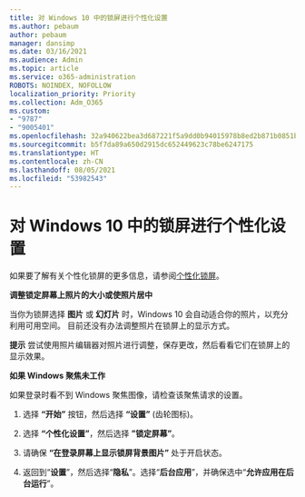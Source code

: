 ```yaml
---
title: 对 Windows 10 中的锁屏进行个性化设置
ms.author: pebaum
author: pebaum
manager: dansimp
ms.date: 03/16/2021
ms.audience: Admin
ms.topic: article
ms.service: o365-administration
ROBOTS: NOINDEX, NOFOLLOW
localization_priority: Priority
ms.collection: Adm_O365
ms.custom:
- "9787"
- "9005401"
ms.openlocfilehash: 32a940622bea3d687221f5a9dd0b94015978b8ed2b871b0851baa8bdb0fa5357
ms.sourcegitcommit: b5f7da89a650d2915dc652449623c78be6247175
ms.translationtype: HT
ms.contentlocale: zh-CN
ms.lasthandoff: 08/05/2021
ms.locfileid: "53982543"
---
```

# <a name="personalize-your-lock-screen-in-windows-10"></a>对 Windows 10 中的锁屏进行个性化设置

如果要了解有关个性化锁屏的更多信息，请参阅[个性化锁屏](https://support.microsoft.com/windows/personalize-your-lock-screen-81dab9b0-35cf-887c-84a0-6de8ef72bea0)。

**调整锁定屏幕上照片的大小或使照片居中**

当你为锁屏选择 **图片** 或 **幻灯片** 时，Windows 10 会自动适合你的照片，以充分利用可用空间。 目前还没有办法调整照片在锁屏上的显示方式。

**提示** 尝试使用照片编辑器对照片进行调整，保存更改，然后看看它们在锁屏上的显示效果。

**如果 Windows 聚焦未工作**

如果登录时看不到 Windows 聚焦图像，请检查该聚焦请求的设置。 

1. 选择 **“开始”** 按钮，然后选择 **“设置”** (齿轮图标)。

1. 选择 **“个性化设置”**，然后选择 **”锁定屏幕”**。

1. 请确保 **“在登录屏幕上显示锁屏背景图片”** 处于开启状态。

1. 返回到“**设置**”，然后选择“**隐私**”。选择“**后台应用**”，并确保选中“**允许应用在后台运行**”。